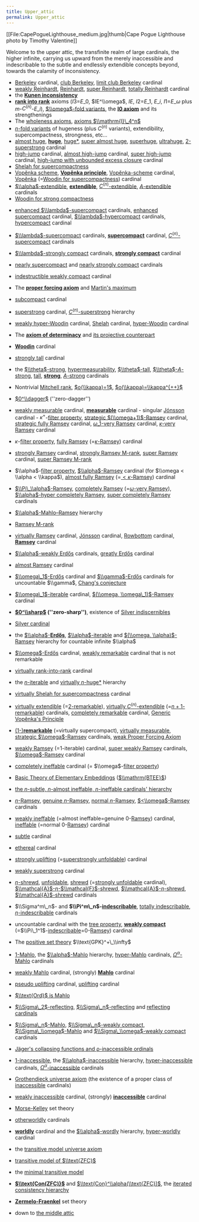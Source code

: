 ```yaml
---
title: Upper_attic
permalink: Upper_attic
---
```


[[File:CapePogueLighthouse\_medium.jpg|thumb|Cape Pogue Lighthouse photo by Timothy Valentine]]

Welcome to the upper attic, the transfinite realm of large cardinals, the higher infinite, carrying us upward from the merely inaccessible and indescribable to the subtle and endlessly extendible concepts beyond, towards the calamity of inconsistency.

-    [Berkeley](Berkeley "Berkeley") cardinal, [club Berkeley](Berkeley "Berkeley"), [limit club Berkeley](Berkeley "Berkeley") cardinal
-    [weakly Reinhardt](Reinhardt "Reinhardt"), [Reinhardt](Reinhardt "Reinhardt"), [super Reinhardt](Reinhardt "Reinhardt"), [totally Reinhardt](Reinhardt "Reinhardt") cardinal
-    the **[Kunen inconsistency](Kunen_inconsistency "Kunen inconsistency")**
-    **[rank into rank](Rank_into_rank "Rank into rank")** axioms ($I3$=$E\_0$, $IE^\\omega$, $IE$, $I2$=$E\_1$, $E\_i$, $I1$=$E\_ω$ plus $m$-$C^{(n)}$-$E\_i$), [$\\omega$-fold variants](N-fold\_variants#.24.5Comega.24-fold\_variants "N-fold\_variants#.24.5Comega.24-fold\_variants"), the **[I0 axiom](L_of_V\_lambda+1 "L of V\_lambda+1")** and its strengthenings
-    The [wholeness axioms](Wholeness_axioms "Wholeness axioms"), [axioms $\\mathrm{I}\_4^n$](I4 "I4")
-    [$n$-fold variants](N-fold_variants "N-fold variants") of hugeness (plus $C^{(n)}$ variants), extendibility, supercompactness, strongness, etc...
-    [almost huge](Huge "Huge"), **[huge](Huge "Huge")**, [huge*](Huge "Huge"), [super almost huge](Huge "Huge"), [superhuge](Huge "Huge"), [ultrahuge](Huge "Huge"), [2-superstrong](Superstrong "Superstrong") cardinal
-    [high-jump](High-jump "High-jump") cardinal, [almost high-jump](High-jump "High-jump") cardinal, [super high-jump](High-jump "High-jump") cardinal, [high-jump with unbounded excess closure](High-jump "High-jump") cardinal
-    [Shelah for supercompactness](Woodin#Shelah_cardinals "Woodin#Shelah cardinals")
-    [Vopěnka scheme](Vopenka "Vopenka"), **[Vopěnka principle](Vopenka "Vopenka")**, [Vopěnka-scheme](Vopenka#Vopěnka_cardinals "Vopenka#Vopěnka cardinals") cardinal, [Vopěnka](Vopenka#Vopěnka_cardinals "Vopenka#Vopěnka cardinals") (=[Woodin for supercompactness](Woodin#Shelah_cardinals "Woodin#Shelah cardinals")) cardinal
-    [$\\alpha$-extendible](Extendible "Extendible"), **[extendible](Extendible "Extendible")**, [$C^{(n)}$-extendible](Extendible "Extendible"), [$A$-extendible](Extendible "Extendible") cardinals
-    [Woodin for strong compactness](Woodin "Woodin")
<!--* [grand reflection](Grand_reflection "Grand reflection") cardinal-->
-    [enhanced $\\lambda$-supercompact](Supercompact#Enhanced_supercompact_cardinals "Supercompact#Enhanced supercompact cardinals") cardinals, [enhanced supercompact](Supercompact#Enhanced_supercompact_cardinals "Supercompact#Enhanced supercompact cardinals") cardinal, [$\\lambda$-hypercompact](Hypercompact "Hypercompact") cardinals, [hypercompact](Hypercompact "Hypercompact") cardinal
-    [$\\lambda$-supercompact](Supercompact "Supercompact") cardinals, **[supercompact](Supercompact "Supercompact")** cardinal, [$C^{(n)}$-supercompact](Supercompact "Supercompact") cardinals
-    [$\\lambda$-strongly compact](Strongly_compact "Strongly compact") cardinals, **[strongly compact](Strongly_compact "Strongly compact")** cardinal
-    [nearly supercompact](Nearly_supercompact "Nearly supercompact") and [nearly strongly compact](Nearly_supercompact#Nearly_strongly_compact "Nearly supercompact#Nearly strongly compact") cardinals
-    [indestructible weakly compact](Weakly\_compact#Indestructibility_of_a_weakly_compact_cardinal "Weakly\_compact#Indestructibility of a weakly compact cardinal") cardinal
-    The **[proper forcing axiom](Proper_forcing_axiom "Proper forcing axiom")** and [Martin's maximum](Forcing#Proper_forcing "Forcing#Proper forcing")
-    [subcompact](Subcompact "Subcompact") cardinal
-    [superstrong](Superstrong "Superstrong") cardinal, [$C^{(n)}$-superstrong](Superstrong "Superstrong") hierarchy
-    [weakly hyper-Woodin](Woodin "Woodin") cardinal, [Shelah](Shelah "Shelah") cardinal, [hyper-Woodin](Woodin "Woodin") cardinal
-    The **[axiom of determinacy](Axiom_of_determinacy "Axiom of determinacy")** and [its projective counterpart](Axiom_of_projective_determinacy "Axiom of projective determinacy")
-    **[Woodin](Woodin "Woodin")** cardinal
-    [strongly tall](Strongly_tall "Strongly tall") cardinal
-    the [$\\theta$-strong](Strong "Strong"), [hypermeasurability](Strong#Hypermeasurable "Strong#Hypermeasurable"), [$\\theta$-tall](Tall "Tall"), [$\\theta$-$A$-strong](Strong "Strong"), [tall](Tall "Tall"), **[strong](Strong "Strong")**, [$A$-strong](Strong "Strong") cardinals
-    Nontrivial [Mitchell rank](Mitchell_rank "Mitchell rank"), [$o(\\kappa)=1$](Mitchell_rank "Mitchell rank"), [$o(\\kappa)=\\kappa^{++}$](Mitchell_rank "Mitchell rank")
-   [ $0^\\dagger$](Zero_dagger "Zero dagger") (''zero-dagger'')
-    [weakly measurable](Weakly_measurable "Weakly measurable") cardinal, **[measurable](Measurable "Measurable")** cardinal
    -    singular [Jónsson](Jonsson "Jonsson") cardinal
    -    $κ^+$-[filter property](Filter_property "Filter property"), [strategic $(\\omega+1)$-Ramsey](Ramsey "Ramsey") cardinal, [strategic fully Ramsey](Ramsey "Ramsey") cardinal, [$ω\_1$-very Ramsey](Ramsey "Ramsey") cardinal, [$κ$-very Ramsey](Ramsey "Ramsey") cardinal
-    $κ$-[filter property](Filter_property "Filter property"), [fully Ramsey](Ramsey "Ramsey") (=[$κ$-Ramsey](Ramsey "Ramsey")) cardinal
-    [strongly Ramsey](Ramsey#Strongly_Ramsey_cardinal "Ramsey#Strongly Ramsey cardinal") cardinal, [strongly Ramsey M-rank](Ramsey "Ramsey"), [super Ramsey](Ramsey#Super_Ramsey_cardinal "Ramsey#Super Ramsey cardinal") cardinal, [super Ramsey M-rank](Ramsey "Ramsey")
-    $\\alpha$-[filter property](Filter_property "Filter property"), [$\\alpha$-Ramsey](Ramsey "Ramsey") cardinal (for $\\omega < \\alpha < \\kappa$), [almost fully Ramsey](Ramsey "Ramsey") (=[$<κ$-Ramsey](Ramsey "Ramsey")) cardinal
-    [$\\Pi\_\\alpha$-Ramsey](Ramsey "Ramsey"), [completely Ramsey](Ramsey "Ramsey") (=[$ω$-very Ramsey](Ramsey "Ramsey")), [$\\alpha$-hyper completely Ramsey](Ramsey "Ramsey"), [super completely Ramsey](Ramsey "Ramsey") cardinals
-    [$\\alpha$-Mahlo–Ramsey](Ramsey "Ramsey") hierarchy
-    [Ramsey M-rank](Ramsey "Ramsey")
-    [virtually Ramsey](Ramsey#Virtually_Ramsey_cardinal "Ramsey#Virtually Ramsey cardinal") cardinal, [Jónsson](Jonsson "Jonsson") cardinal, [Rowbottom](Rowbottom "Rowbottom") cardinal, **[Ramsey](Ramsey "Ramsey")** cardinal
-    [$\\alpha$-weakly Erdős](Erdos "Erdos") cardinals, [greatly Erdős](Erdos "Erdos") cardinal
-    [almost Ramsey](Ramsey#Almost_Ramsey_cardinal "Ramsey#Almost Ramsey cardinal") cardinal
-    [$\\omega\_1$-Erdős](Erdos "Erdos") cardinal and [$\\gamma$-Erdős](Erdos "Erdos") cardinals for uncountable $\\gamma$, [Chang's conjecture](Chang's_conjecture "Chang's conjecture")
-    [$\\omega\_1$-iterable](Ramsey#.24.5Calpha.24-iterable_cardinal "Ramsey#.24.5Calpha.24-iterable cardinal") cardinal, [$(\\omega, \\omega\_1)$-Ramsey](Ramsey "Ramsey") cardinal
-    **[$0^\\sharp$](Zero_sharp "Zero sharp") (''zero-sharp'')**, existence of [Silver indiscernibles](Constructible_universe#Silver_indiscernibles "Constructible universe#Silver indiscernibles")
-    [Silver cardinal](Silver_cardinal "Silver cardinal")
-    the [$\\alpha$-**Erdős**](Erdos "Erdos"), [$\\alpha$-iterable](Ramsey#.24.5Calpha.24-iterable_cardinal "Ramsey#.24.5Calpha.24-iterable cardinal") and [$(\\omega, \\alpha)$-Ramsey](Ramsey "Ramsey") hierarchy for countable infinite $\\alpha$
-    [$\\omega$-Erdős](Erdos "Erdos") cardinal, [weakly remarkable](Remarkable "Remarkable") cardinal that is not remarkable
-    [virtually rank-into-rank](Rank_into_rank "Rank into rank") cardinal
-    the [$n$-iterable](Ramsey#.24.5Calpha.24-iterable_cardinal "Ramsey#.24.5Calpha.24-iterable cardinal") and [virtually $n$-huge*](Huge "Huge") hierarchy
-    [virtually Shelah for supercompactness](Woodin "Woodin") cardinal
-    [virtually extendible](Extendible "Extendible") (=[$2$-remarkable](Remarkable "Remarkable")), [virtually $C^{(n)}$-extendible](Extendible "Extendible") (=[$n+1$-remarkable](Remarkable "Remarkable")) cardinals, [completely remarkable](Remarkable "Remarkable") cardinal, [Generic Vopěnka's Principle](Vopenka "Vopenka")
-    [($1$-)**remarkable**](Remarkable "Remarkable") (=virtually supercompact), [virtually measurable](Measurable "Measurable"), [strategic $\\omega$-Ramsey](Ramsey "Ramsey") cardinals, [weak Proper Forcing Axiom](Proper_forcing_axiom "Proper forcing axiom")
-    [weakly Ramsey](Ramsey#.24.5Calpha.24-iterable_cardinal "Ramsey#.24.5Calpha.24-iterable cardinal") (=$1$-iterable) cardinal, [super weakly Ramsey](Ramsey "Ramsey") cardinals, [$\\omega$-Ramsey](Ramsey "Ramsey") cardinal
-    [completely ineffable](Completely_ineffable "Completely ineffable") cardinal (= $\\omega$-[filter property](Filter_property "Filter property"))
-    [Basic Theory of Elementary Embeddings](Basic_Theory_of_Elementary_Embeddings "Basic Theory of Elementary Embeddings") ([$\\mathrm{BTEE}$](BTEE "BTEE"))
-    [the $n$-subtle, $n$-almost ineffable, $n$-ineffable cardinals' hierarchy](Ineffable#Helix "Ineffable#Helix")
-    [$n$-Ramsey](Ramsey "Ramsey"), [genuine $n$-Ramsey](Ramsey "Ramsey"), [normal $n$-Ramsey](Ramsey "Ramsey"), [$<\\omega$-Ramsey](Ramsey "Ramsey") cardinals
-    [weakly ineffable](Weakly_ineffable "Weakly ineffable") (=almost ineffable=genuine $0$-[Ramsey](Ramsey "Ramsey")) cardinal, [ineffable](Ineffable "Ineffable") (=normal $0$-[Ramsey](Ramsey "Ramsey")) cardinal
-    [subtle](Subtle "Subtle") cardinal
-    [ethereal](Ineffable#Ethereal_cardinal "Ineffable#Ethereal cardinal") cardinal
-    [strongly uplifting](Uplifting#Strongly_Uplifting "Uplifting#Strongly Uplifting") (=[superstrongly unfoldable](Unfoldable#Superstrongly_Unfoldable "Unfoldable#Superstrongly Unfoldable")) cardinal
-    [weakly superstrong](Weakly_superstrong "Weakly superstrong") cardinal
-    [$η$-shrewd](Shrewd "Shrewd"), [unfoldable](Unfoldable "Unfoldable"), [shrewd](Shrewd "Shrewd") (=[strongly unfoldable](Unfoldable#Strongly_Unfoldable "Unfoldable#Strongly Unfoldable") cardinal), [$\\mathcal{A}$-$η$-$\\mathcal{F}$-shrewd](Shrewd "Shrewd"), [$\\mathcal{A}$-$η$-shrewd](Shrewd "Shrewd"), [$\\mathcal{A}$-shrewd](Shrewd "Shrewd") cardinals
-    $\\Sigma^m\_n$- and **$\\Pi^m\_n$-[indescribable](Indescribable "Indescribable")**, [totally indescribable](Totally_indescribable "Totally indescribable"), [$η$-indescribable](Indescribable "Indescribable") cardinals
-    uncountable cardinal with the [tree property](Tree_property "Tree property"), **[weakly compact](Weakly_compact "Weakly compact")** (=$\\Pi\_1^1$-[indescribable](Indescribable "Indescribable")=$0$-[Ramsey](Ramsey "Ramsey")) cardinal
-    The [positive set theory](Positive_set_theory "Positive set theory") $\\text{GPK}^+\_\\infty$
-    [$1$-Mahlo](Mahlo#Hyper-Mahlo "Mahlo#Hyper-Mahlo"), the [$\\alpha$-Mahlo](Mahlo#Hyper-Mahlo "Mahlo#Hyper-Mahlo") hierarchy, [hyper-Mahlo](Mahlo#Hyper-Mahlo "Mahlo#Hyper-Mahlo") cardinals, [$Ω^α$-Mahlo](Mahlo "Mahlo") cardinals
-    [weakly Mahlo](Mahlo "Mahlo") cardinal, (strongly) **[Mahlo](Mahlo "Mahlo")** cardinal
-    [pseudo uplifting](Uplifting#pseudo_uplifting_cardinal "Uplifting#pseudo uplifting cardinal") cardinal, [uplifting](Uplifting "Uplifting") cardinal
-    [$\\text{Ord}$ is Mahlo](ORD_is_Mahlo "ORD is Mahlo")<!-- apparently equiconsistent with a reflecting cardinal -->
-    [$\\Sigma\_2$-reflecting](Reflecting_cardinals#.24.5CSigma\_2.24-correct\_cardinals "Reflecting cardinals#.24.5CSigma\_2.24-correct\_cardinals"), [$\\Sigma\_n$-reflecting](Reflecting_cardinals "Reflecting cardinals") and [reflecting cardinals](Reflecting_cardinals "Reflecting cardinals")
-    [$\\Sigma\_n$-Mahlo](Mahlo "Mahlo"), [$\\Sigma\_n$-weakly compact](Weakly_compact "Weakly compact"), [$\\Sigma\_\\omega$-Mahlo](Mahlo "Mahlo") and [$\\Sigma\_\\omega$-weakly compact](Weakly_compact "Weakly compact")<!-- Really? In particular, are $\\Sigma\_\\omega$ variants not stronger then ORD is Mahlo? Maybe $\\Sigma\_\\omega$-weakly compact is even stronger than Mahlo? --> cardinals
-    [Jäger's collapsing functions and ρ-inaccessible ordinals](Jäger's_collapsing_functions_and_ρ-inaccessible_ordinals "Jäger's collapsing functions and ρ-inaccessible ordinals")
-    [$1$-inaccessible](Inaccessible#Degrees_of_inaccessibility "Inaccessible#Degrees of inaccessibility"), the [$\\alpha$-inaccessible](Inaccessible#Degrees_of_inaccessibility "Inaccessible#Degrees of inaccessibility") hierarchy,  [hyper-inaccessible](Inaccessible#Hyper-inaccessible "Inaccessible#Hyper-inaccessible") cardinals, [$Ω^α$-inaccessible](Inaccessible "Inaccessible") cardinals
-    [Grothendieck universe axiom](Inaccessible#Universes "Inaccessible#Universes") (the existence of a proper class of [inaccessible](Inaccessible "Inaccessible") cardinals)
-    [weakly inaccessible](Inaccessible#Weakly_inaccessible_cardinal "Inaccessible#Weakly inaccessible cardinal") cardinal, (strongly) **[inaccessible](Inaccessible "Inaccessible")** cardinal
-    [Morse-Kelley](Morse-Kelley_set_theory "Morse-Kelley set theory") set theory
-    [otherworldly](Otherworldly "Otherworldly") cardinals
-    **[worldly](Worldly "Worldly")** cardinal and the [$\\alpha$-wordly](Worldly#Degrees_of_worldliness "Worldly#Degrees of worldliness") hierarchy, [hyper-worldly](Worldly#Degrees_of_worldliness "Worldly#Degrees of worldliness") cardinal
-    the [transitive model universe axiom](Transitive_ZFC_model#Transitive_model_universe_axiom "Transitive ZFC model#Transitive model universe axiom")
-    [transitive model of $\\text{ZFC}$](Transitive_ZFC_model "Transitive ZFC model")
-    the [minimal transitive model](Transitive_ZFC_model#Minimal_transitive_model_of_ZFC "Transitive ZFC model#Minimal transitive model of ZFC")
-    **[$\\text{Con(ZFC)}$](Con_ZFC "Con ZFC")** and [$\\text{Con}^\\alpha(\\text{ZFC})$](Con_ZFC#Consistency_hierarchy "Con ZFC#Consistency hierarchy"), the [iterated consistency hierarchy](Con_ZFC#Consistency_hierarchy "Con ZFC#Consistency hierarchy")
-    **[Zermelo-Fraenkel](ZFC "ZFC")** set theory

-    down to [the middle attic](The_middle_attic "The middle attic")
